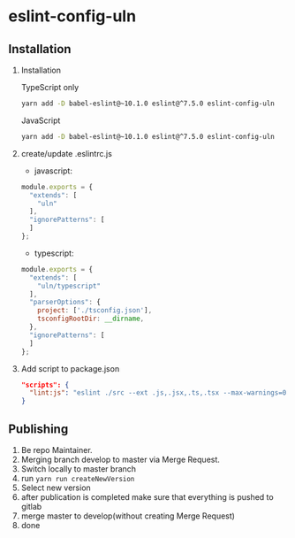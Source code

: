 eslint-config-uln
================

## Installation
1. Installation

    TypeScript only 
    ```bash
    yarn add -D babel-eslint@~10.1.0 eslint@^7.5.0 eslint-config-uln
    ```
    
    JavaScript
    ```bash
    yarn add -D babel-eslint@~10.1.0 eslint@^7.5.0 eslint-config-uln
    ```
    
2. create/update .eslintrc.js
    * javascript:
    ```js
    module.exports = {
      "extends": [
        "uln"
      ],
      "ignorePatterns": [
      ]
    };

    ```
    * typescript:
    ```js
    module.exports = {
      "extends": [
        "uln/typescript"
      ],
      "parserOptions": {
        project: ['./tsconfig.json'],
        tsconfigRootDir: __dirname,
      },
      "ignorePatterns": [
      ]
    };
    ```
3. Add script to package.json 
    ```json
    "scripts": {
      "lint:js": "eslint ./src --ext .js,.jsx,.ts,.tsx --max-warnings=0",
    }  
    ```
   
## Publishing
1. Be repo Maintainer.
2. Merging branch develop to master via Merge Request.
3. Switch locally to master branch
4. run `yarn run createNewVersion`
5. Select new version
6. after publication is completed make sure that everything is pushed to gitlab
7. merge master to develop(without creating Merge Request)
8. done
